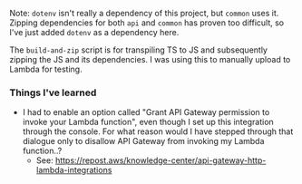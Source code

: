 Note: `dotenv` isn't really a dependency of this project, but `common` uses it. Zipping dependencies for both `api` and `common` has proven too difficult, so I've just added `dotenv` as a dependency here.

The `build-and-zip` script is for transpiling TS to JS and subsequently zipping the JS and its dependencies. I was using this to manually upload to Lambda for testing.

### Things I've learned
- I had to enable an option called "Grant API Gateway permission to invoke your Lambda function", even though I set up this integration through the console. For what reason would I have stepped through that dialogue only to disallow API Gateway from invoking my Lambda function..?
  - See: https://repost.aws/knowledge-center/api-gateway-http-lambda-integrations
